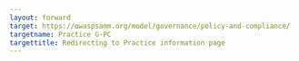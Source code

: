 ```yaml
---
layout: forward
target: https://owaspsamm.org/model/governance/policy-and-compliance/
targetname: Practice G-PC
targettitle: Redirecting to Practice information page
---
```

